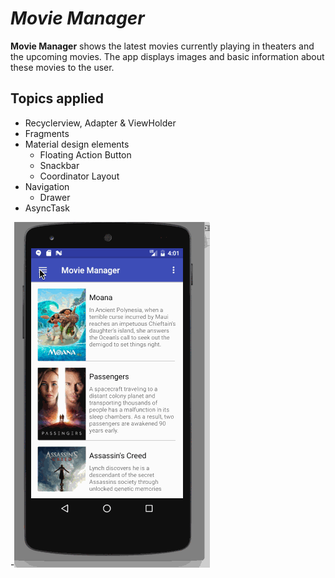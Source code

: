 #  *Movie Manager*

**Movie Manager** shows the latest movies currently playing in theaters and the upcoming movies. The app displays images and basic information about these movies to the user.

## Topics applied

* Recyclerview, Adapter & ViewHolder
* Fragments
* Material design elements
    - Floating Action Button
    - Snackbar
    - Coordinator Layout
* Navigation
    - Drawer
* AsyncTask

-<img src='https://github.com/IsabelPalomar/MovieManagerApp/blob/master/MovieManager.gif' title='Video Walkthrough' width='' alt='Video Walkthrough' />
